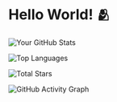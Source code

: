 # Hello World! 🫂

![Your GitHub Stats](https://github-readme-stats.vercel.app/api?username=Bobstyle23&show_icons=true&theme=light)


![Top Languages](https://github-readme-stats.vercel.app/api/top-langs/?username=Bobstyle23&layout=compact&theme=light)

![Total Stars](https://img.shields.io/github/stars/Bobstyle23?style=flat-square&label=Stars)

![GitHub Activity Graph](https://activity-graph.vercel.app/graph?username=Bobstyle23&theme=github)
<!---
Bobstyle23/Bobstyle23 is a ✨ special ✨ repository because its `README.md` (this file) appears on your GitHub profile.
You can click the Preview link to take a look at your changes.
--->
